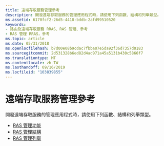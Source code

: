 ```yaml
---
title: 遠端存取服務管理參考
description: 開發遠端存取服務的管理應用程式時，請使用下列函數、結構和列舉類型。
ms.assetid: 6170fcf2-26d5-4418-bddb-2afd99510520
keywords:
- 路由及遠端存取服務 RRAS、RAS 管理、參考
- RAS 管理 RRAS，參考
ms.topic: article
ms.date: 05/31/2018
ms.openlocfilehash: b7d00e08b9cdac7fbba07e5da92f36d7357d0183
ms.sourcegitcommit: 2d531328b6ed82d4ad971a45a5131b430c5866f7
ms.translationtype: MT
ms.contentlocale: zh-TW
ms.lasthandoff: 09/16/2019
ms.locfileid: "103839855"
---
```

# <a name="remote-access-service-administration-reference"></a>遠端存取服務管理參考

開發遠端存取服務的管理應用程式時，請使用下列函數、結構和列舉類型。

-   [RAS 管理功能](ras-administration-functions.md)
-   [RAS 管理結構](ras-administration-structures.md)
-   [RAS 管理列舉](ras-administration-enumerations.md)

 

 




